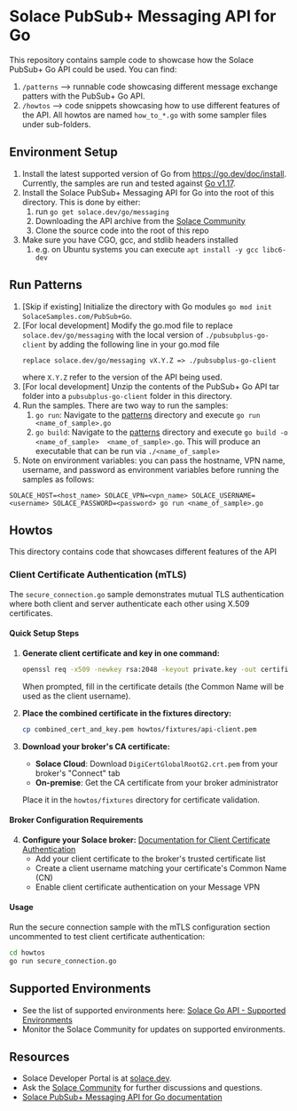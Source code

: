# Solace PubSub+ Messaging API for Go

This repository contains sample code to showcase how the Solace PubSub+ Go API could be used. You can find:

1. `/patterns` --> runnable code showcasing different message exchange patters with the PubSub+ Go API.
1. `/howtos` --> code snippets showcasing how to use different features of the API. All howtos are named `how_to_*.go` with some sampler files under sub-folders.

## Environment Setup

1. Install the latest supported version of Go from https://go.dev/doc/install. Currently, the samples are run and tested against [Go v1.17](https://go.dev/dl/).
1. Install the Solace PubSub+ Messaging API for Go into the root of this directory. This is done by either:
   1. run `go get solace.dev/go/messaging`
   1. Downloading the API archive from the [Solace Community](https://solace.community/group/4-solace-early-access-golang-api)
   1. Clone the source code into the root of this repo
1. Make sure you have CGO, gcc, and stdlib headers installed
   1. e.g. on Ubuntu systems you can execute `apt install -y gcc libc6-dev`

## Run Patterns

1. [Skip if existing] Initialize the directory with Go modules `go mod init SolaceSamples.com/PubSub+Go`.
1. [For local development] Modify the go.mod file to replace `solace.dev/go/messaging` with the local version of `./pubsubplus-go-client` by adding the following line in your go.mod file
   ```
   replace solace.dev/go/messaging vX.Y.Z => ./pubsubplus-go-client
   ```
   where `X.Y.Z` refer to the version of the API being used.
1. [For local development] Unzip the contents of the PubSub+ Go API tar folder into a `pubsubplus-go-client` folder in this directory.
1. Run the samples. There are two way to run the samples:
   1. `go run`: Navigate to the [patterns](./patterns) directory and execute `go run <name_of_sample>.go`
   1. `go build`: Navigate to the [patterns](./patterns) directory and execute `go build -o <name_of_sample>  <name_of_sample>.go`. This will produce an executable that can be run via `./<name_of_sample>`
1. Note on environment variables: you can pass the hostname, VPN name, username, and password as environment variables before running the samples as follows:

```
SOLACE_HOST=<host_name> SOLACE_VPN=<vpn_name> SOLACE_USERNAME=<username> SOLACE_PASSWORD=<password> go run <name_of_sample>.go
```

## Howtos

This directory contains code that showcases different features of the API

### Client Certificate Authentication (mTLS)

The `secure_connection.go` sample demonstrates mutual TLS authentication where both client and server authenticate each other using X.509 certificates.

#### Quick Setup Steps

1. **Generate client certificate and key in one command:**
   ```bash
   openssl req -x509 -newkey rsa:2048 -keyout private.key -out certificate.pem -days 365 -nodes && cat private.key certificate.pem > combined_cert_and_key.pem
   ```
   When prompted, fill in the certificate details (the Common Name will be used as the client username).

2. **Place the combined certificate in the fixtures directory:**
   ```bash
   cp combined_cert_and_key.pem howtos/fixtures/api-client.pem
   ```

3. **Download your broker's CA certificate:**
   - **Solace Cloud**: Download `DigiCertGlobalRootG2.crt.pem` from your broker's "Connect" tab
   - **On-premise**: Get the CA certificate from your broker administrator

   Place it in the `howtos/fixtures` directory for certificate validation.

#### Broker Configuration Requirements

4. **Configure your Solace broker:**
  [Documentation for Client Certificate Authentication](https://docs.solace.com/Cloud/ght_client_certs.htm)
   - Add your client certificate to the broker's trusted certificate list
   - Create a client username matching your certificate's Common Name (CN)
   - Enable client certificate authentication on your Message VPN

#### Usage

Run the secure connection sample with the mTLS configuration section uncommented to test client certificate authentication:

```bash
cd howtos
go run secure_connection.go
```

## Supported Environments

- See the list of supported environments here: [Solace Go API - Supported Environments](https://docs.solace.com/API/API-Developer-Guide-Go/Go-API-supported-Environments.htm)
- Monitor the Solace Community for updates on supported environments. 

## Resources

- Solace Developer Portal is at [solace.dev](https://solace.dev).
- Ask the [Solace Community](https://solace.community) for further discussions and questions.
- [Solace PubSub+ Messaging API for Go documentation](https://docs.solace.com/API-Developer-Online-Ref-Documentation/go/)
